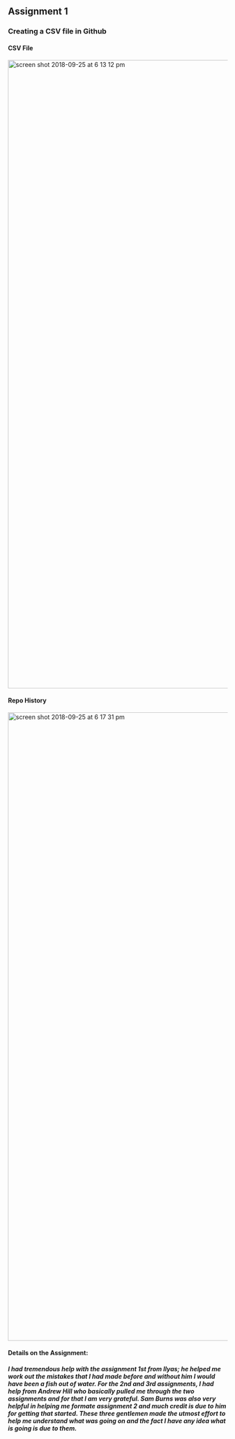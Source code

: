 ## Assignment 1

### Creating a CSV file in Github


#### CSV File
<img width="1440" alt="screen shot 2018-09-25 at 6 13 12 pm" src="https://user-images.githubusercontent.com/41444592/46046619-c1722480-c0ef-11e8-8b80-976409603bf6.png">

#### Repo History
<img width="1440" alt="screen shot 2018-09-25 at 6 17 31 pm" src="https://user-images.githubusercontent.com/41444592/46046620-c1722480-c0ef-11e8-8daa-051cc023d23a.png">

#### Details on the Assignment: 
##### I had tremendous help with the assignment 1st from Ilyas; he helped me work out the mistakes that I had made before and without him I would have been a fish out of water. For the 2nd and 3rd assignments, I had help from Andrew Hill who basically pulled me through the two assignments and for that I am very grateful. Sam Burns was also very helpful in helping me formate assignment 2 and much credit is due to him for getting that started. These three gentlemen made the utmost effort to help me understand what was going on and the fact I have any idea what is going is due to them. 
